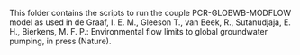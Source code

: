 This folder contains the scripts to run the couple PCR-GLOBWB-MODFLOW model as used in de Graaf, I. E. M., Gleeson T., van Beek, R., Sutanudjaja, E. H., Bierkens, M. F. P.: Environmental flow limits to global groundwater pumping, in press (Nature). 
